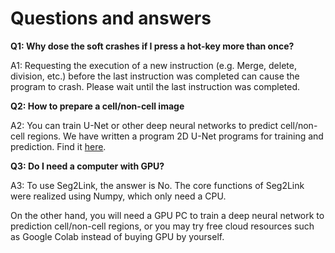 # Questions and answers
**Q1: Why dose the soft crashes if I press a hot-key more than once?**

A1: Requesting the execution of a new instruction 
(e.g. Merge, delete, division, etc.) before the last instruction 
was completed can cause the program to crash. Please wait until
the last instruction was completed.

**Q2: How to prepare a cell/non-cell image**

A2: You can train U-Net or other deep neural networks to predict 
cell/non-cell regions. We have written a program 2D U-Net programs
for training and prediction. Find it [here]().

**Q3: Do I need a computer with GPU?**

A3: To use Seg2Link, the answer is No. The core functions of 
Seg2Link were realized using Numpy, which only need a CPU. 

On the other hand, you will need a GPU PC to train a deep neural 
network to prediction cell/non-cell regions, or you may try 
free cloud resources such as Google Colab instead of buying GPU 
by yourself.


